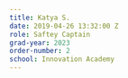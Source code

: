 ```yaml
---
title: Katya S.
date: 2019-04-26 13:32:00 Z
role: Saftey Captain
grad-year: 2023
order-number: 2
school: Innovation Academy
---
```


